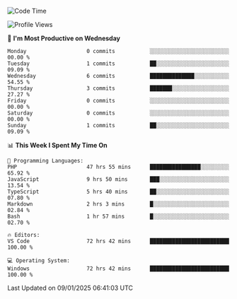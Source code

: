 <!--START_SECTION:waka-->
![Code Time](http://img.shields.io/badge/Code%20Time-3%2C807%20hrs%2056%20mins-blue)

![Profile Views](http://img.shields.io/badge/Profile%20Views-71-blue)

📅 **I'm Most Productive on Wednesday** 

```text
Monday                   0 commits           ░░░░░░░░░░░░░░░░░░░░░░░░░   00.00 % 
Tuesday                  1 commits           ██░░░░░░░░░░░░░░░░░░░░░░░   09.09 % 
Wednesday                6 commits           ██████████████░░░░░░░░░░░   54.55 % 
Thursday                 3 commits           ███████░░░░░░░░░░░░░░░░░░   27.27 % 
Friday                   0 commits           ░░░░░░░░░░░░░░░░░░░░░░░░░   00.00 % 
Saturday                 0 commits           ░░░░░░░░░░░░░░░░░░░░░░░░░   00.00 % 
Sunday                   1 commits           ██░░░░░░░░░░░░░░░░░░░░░░░   09.09 % 
```


📊 **This Week I Spent My Time On** 

```text
💬 Programming Languages: 
PHP                      47 hrs 55 mins      ████████████████░░░░░░░░░   65.92 % 
JavaScript               9 hrs 50 mins       ███░░░░░░░░░░░░░░░░░░░░░░   13.54 % 
TypeScript               5 hrs 40 mins       ██░░░░░░░░░░░░░░░░░░░░░░░   07.80 % 
Markdown                 2 hrs 3 mins        █░░░░░░░░░░░░░░░░░░░░░░░░   02.84 % 
Bash                     1 hr 57 mins        █░░░░░░░░░░░░░░░░░░░░░░░░   02.70 % 

🔥 Editors: 
VS Code                  72 hrs 42 mins      █████████████████████████   100.00 % 

💻 Operating System: 
Windows                  72 hrs 42 mins      █████████████████████████   100.00 % 
```


 Last Updated on 09/01/2025 06:41:03 UTC
<!--END_SECTION:waka-->
